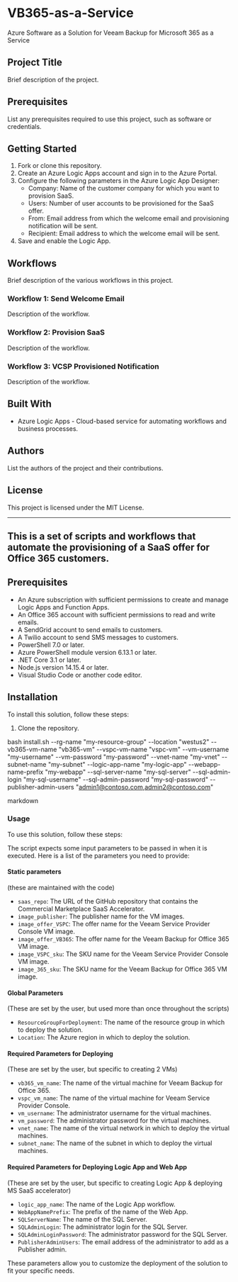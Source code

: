 # VB365-as-a-Service
Azure Software as a Solution for Veeam Backup for Microsoft 365 as a Service

## Project Title

Brief description of the project.

## Prerequisites

List any prerequisites required to use this project, such as software or credentials.

## Getting Started

1. Fork or clone this repository.
2. Create an Azure Logic Apps account and sign in to the Azure Portal.
3. Configure the following parameters in the Azure Logic App Designer:
    - Company: Name of the customer company for which you want to provision SaaS.
    - Users: Number of user accounts to be provisioned for the SaaS offer.
    - From: Email address from which the welcome email and provisioning notification will be sent.
    - Recipient: Email address to which the welcome email will be sent.
4. Save and enable the Logic App.

## Workflows

Brief description of the various workflows in this project.

### Workflow 1: Send Welcome Email

Description of the workflow.

### Workflow 2: Provision SaaS

Description of the workflow.

### Workflow 3: VCSP Provisioned Notification

Description of the workflow.

## Built With

- Azure Logic Apps - Cloud-based service for automating workflows and business processes.

## Authors

List the authors of the project and their contributions.

## License

This project is licensed under the MIT License.

---

## This is a set of scripts and workflows that automate the provisioning of a SaaS offer for Office 365 customers.

## Prerequisites

- An Azure subscription with sufficient permissions to create and manage Logic Apps and Function Apps.
- An Office 365 account with sufficient permissions to read and write emails.
- A SendGrid account to send emails to customers.
- A Twilio account to send SMS messages to customers.
- PowerShell 7.0 or later.
- Azure PowerShell module version 6.13.1 or later.
- .NET Core 3.1 or later.
- Node.js version 14.15.4 or later.
- Visual Studio Code or another code editor.

## Installation

To install this solution, follow these steps:

1. Clone the repository.

bash install.sh
--rg-name "my-resource-group"
--location "westus2"
--vb365-vm-name "vb365-vm"
--vspc-vm-name "vspc-vm"
--vm-username "my-username"
--vm-password "my-password"
--vnet-name "my-vnet"
--subnet-name "my-subnet"
--logic-app-name "my-logic-app"
--webapp-name-prefix "my-webapp"
--sql-server-name "my-sql-server"
--sql-admin-login "my-sql-username"
--sql-admin-password "my-sql-password"
--publisher-admin-users "admin1@contoso.com,admin2@contoso.com"

markdown


### Usage

To use this solution, follow these steps:

The script expects some input parameters to be passed in when it is executed. Here is a list of the parameters you need to provide:

#### Static parameters
(these are maintained with the code)

- `saas_repo`: The URL of the GitHub repository that contains the Commercial Marketplace SaaS Accelerator.
- `image_publisher`: The publisher name for the VM images.
- `image_offer_VSPC`: The offer name for the Veeam Service Provider Console VM image.
- `image_offer_VB365`: The offer name for the Veeam Backup for Office 365 VM image.
- `image_VSPC_sku`: The SKU name for the Veeam Service Provider Console VM image.
- `image_365_sku`: The SKU name for the Veeam Backup for Office 365 VM image.

#### Global Parameters
(These are set by the user, but used more than once throughout the scripts)

- `ResourceGroupForDeployment`: The name of the resource group in which to deploy the solution.
- `Location`: The Azure region in which to deploy the solution.

#### Required Parameters for Deploying
(These are set by the user, but specific to creating 2 VMs)

- `vb365_vm_name`: The name of the virtual machine for Veeam Backup for Office 365.
- `vspc_vm_name`: The name of the virtual machine for Veeam Service Provider Console.
- `vm_username`: The administrator username for the virtual machines.
- `vm_password`: The administrator password for the virtual machines.
- `vnet_name`: The name of the virtual network in which to deploy the virtual machines.
- `subnet_name`: The name of the subnet in which to deploy the virtual machines.

#### Required Parameters for Deploying Logic App and Web App
(These are set by the user, but specific to creating Logic App & deploying MS SaaS accelerator)

- `logic_app_name`: The name of the Logic App workflow.
- `WebAppNamePrefix`: The prefix of the name of the Web App.
- `SQLServerName`: The name of the SQL Server.
- `SQLAdminLogin`: The administrator login for the SQL Server.
- `SQLAdminLoginPassword`: The administrator password for the SQL Server.
- `PublisherAdminUsers`: The email address of the administrator to add as a Publisher admin.

These parameters allow you to customize the deployment of the solution to fit your specific needs.

